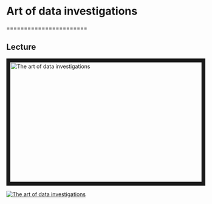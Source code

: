 # Art of data investigations
=======================

## Lecture

<a href="https://www.youtube.com/watch?v=_6VmV5NKrR" target="_blank">
 <img src="https://drive.google.com/uc?export=view&id=1G8VfhEHFne5TqdRoFvb4vdaJ_1tfRCMf" alt="The art of data investigations" width="560" height="315" border="10" />
</a>


[![The art of data investigations](../thumbnails/the-art-of-data-investigations.jpeg)](https://www.youtube.com/watch?v=_6VmV5NKrR "The art of data investigations")



